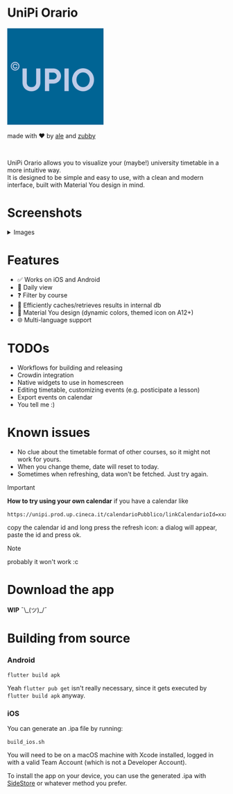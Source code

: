 # UniPi Orario


<img width=222 src="assets/readme_stuff/icon.png" />

made with ❤️ by [ale](https://github.com/aleeeee1) and [zubby](https://github.com/zubbyy)

<br />

UniPi Orario allows you to visualize your (maybe!) university timetable in a more intuitive way. \
It is designed to be simple and easy to use, with a clean and modern interface, built with Material You design in mind.

# Screenshots

<details>
    <summary>Images</summary>
    <img width=200 src="assets/readme_stuff/screenshots/1.png" />
    <img width=200 src="assets/readme_stuff/screenshots/2.png" />
    <img width=200 src="assets/readme_stuff/screenshots/3.png" />
    <img width=200 src="assets/readme_stuff/screenshots/4.png" />
    <img width=200 src="assets/readme_stuff/screenshots/5.png" />
    <img width=200 src="assets/readme_stuff/screenshots/6.png" />

</details>

# Features
- ✅ Works on iOS and Android
- 📅 Daily view
- ❓ Filter by course
- 🧠 Efficiently caches/retrieves results in internal db                   
- 🎨 Material You design (dynamic colors, themed icon on A12+)
- 🌐 Multi-language support

# TODOs
- Workflows for building and releasing
- Crowdin integration
- Native widgets to use in homescreen
- Editing timetable, customizing events (e.g. posticipate a lesson)
- Export events on calendar
- You tell me :\)

# Known issues
- No clue about the timetable format of other courses, so it might not work for yours.
- When you change theme, date will reset to today.
- Sometimes when refreshing, data won't be fetched. Just try again.

> [!IMPORTANT]
> **How to try using your own calendar**
> if you have a calendar like
> ```
> https://unipi.prod.up.cineca.it/calendarioPubblico/linkCalendarioId=xxxxxxxxxxxxxxxxxxxxxxxx
> ```
> 
> copy the calendar id and long press the refresh icon: a dialog will appear, paste the id and press ok.


> [!NOTE]
> probably it won't work :c

# Download the app
**WIP** ¯\\\_(ツ)\_/¯

# Building from source

### Android

```
flutter build apk
```

Yeah `flutter pub get` isn't really necessary, since it gets executed by `flutter build apk` anyway.

### iOS

You can generate an .ipa file by running:

```
build_ios.sh
```

You will need to be on a macOS machine with Xcode installed, logged in with a valid Team Account (which is not a Developer Account).

To install the app on your device, you can use the generated .ipa with [SideStore](https://github.com/SideStore) or whatever method you prefer.
